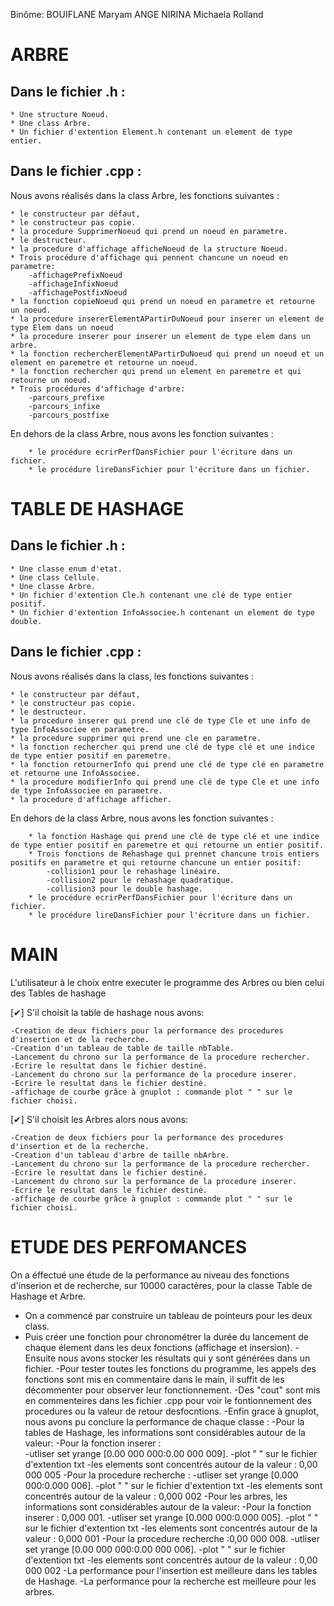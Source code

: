 Binôme:
BOUIFLANE Maryam
ANGE NIRINA Michaela Rolland

 
ARBRE 
===============================================

 Dans le fichier .h :
----------------------

	* Une structure Noeud.
	* Une class Arbre.
	* Un fichier d'extention Element.h contenant un element de type entier.

 Dans le fichier .cpp : 
------------------------

Nous avons réalisés dans la class Arbre, les fonctions suivantes :

	* le constructeur par défaut,
	* le constructeur pas copie.
	* la procedure SupprimerNoeud qui prend un noeud en parametre.
	* le destructeur.
	* la procedure d'affichage afficheNoeud de la structure Noeud.
	* Trois procédure d'affichage qui pennent chancune un noeud en parametre:
	    -affichagePrefixNoeud
	    -affichageInfixNoeud
	    -affichagePostfixNoeud
	* la fonction copieNoeud qui prend un noeud en parametre et retourne un noeud.
	* la procedure insererElementAPartirDuNoeud pour inserer un element de type Elem dans un noeud
	* la procedure inserer pour inserer un element de type elem dans un arbre.
	* la fonction rechercherElementAPartirDuNoeud qui prend un noeud et un element en paremetre et retourne un noeud.
	* la fonction rechercher qui prend un element en paremetre et qui retourne un noeud.
	* Trois procédures d'affichage d'arbre: 
	    -parcours_prefixe
	    -parcours_infixe
	    -parcours_postfixe

En dehors de la class Arbre, nous avons les fonction suivantes :

        * le procédure ecrirPerfDansFichier pour l'écriture dans un fichier.
        * le procédure lireDansFichier pour l'écriture dans un fichier.

 
 TABLE DE HASHAGE 
===============================================

 Dans le fichier .h :
----------------------

	* Une classe enum d'etat.
	* Une class Cellule.
	* Une classe Arbre.
	* Un fichier d'extention Cle.h contenant une clé de type entier positif.
	* Un fichier d'extention InfoAssociee.h contenant un element de type double.
    
 Dans le fichier .cpp :
-------------------------

Nous avons réalisés dans la class, les fonctions suivantes :

	* le constructeur par défaut,
	* le constructeur pas copie.
	* le destructeur.
	* la procedure inserer qui prend une clé de type Cle et une info de type InfoAssociee en parametre.
	* la procedure supprimer qui prend une cle en parametre.
	* la fonction rechercher qui prend une clé de type clé et une indice de type entier positif en paremetre.
	* la fonction retournerInfo qui prend une clé de type clé en parametre et retourne une InfoAssociee.
	* la procedure modifierInfo qui prend une clé de type Cle et une info de type InfoAssociee en parametre.
	* la procedure d'affichage afficher.

En dehors de la class Arbre, nous avons les fonction suivantes :

        * la fonction Hashage qui prend une clé de type clé et une indice de type entier positif en paremetre et qui retourne un entier positif.
        * Trois fonctions de Rehashage qui prennet chancune trois entiers positifs en parametre et qui retourne chancune un entier positif:
            -collision1 pour le rehashage linéaire.
            -collision2 pour le rehashage quadratique.
            -collision3 pour le double hashage.
        * le procédure ecrirPerfDansFichier pour l'écriture dans un fichier.
        * le procédure lireDansFichier pour l'écriture dans un fichier.
	
MAIN 
===============================================

L'utilisateur à le choix entre executer le programme des Arbres ou bien celui des Tables de hashage
	
[✔] S'il choisit la table de hashage nous avons:
	
	-Creation de deux fichiers pour la performance des procedures d'insertion et de la recherche.
	-Creation d'un tableau de table de taille nbTable.
	-Lancement du chrono sur la performance de la procedure rechercher.
	-Ecrire le resultat dans le fichier destiné.
	-Lancement du chrono sur la performance de la procedure inserer.
	-Ecrire le resultat dans le fichier destiné.
	-affichage de courbe grâce à gnuplot : commande plot " " sur le fichier choisi.
    
    
[✔] S'il choisit les Arbres alors nous avons:
    
	-Creation de deux fichiers pour la performance des procedures d'insertion et de la recherche.
	-Creation d'un tableau d'arbre de taille nbArbre.
	-Lancement du chrono sur la performance de la procedure rechercher.
	-Ecrire le resultat dans le fichier destiné.
	-Lancement du chrono sur la performance de la procedure inserer.
	-Ecrire le resultat dans le fichier destiné.
	-affichage de courbe grâce à gnuplot : commande plot " " sur le fichier choisi.


ETUDE DES PERFOMANCES
===============================================

On a éffectué une étude de la performance au niveau des fonctions d'inserion et de recherche, sur 10000 caractères, pour la classe Table de Hashage et Arbre.

- On a commencé par construire un tableau de pointeurs pour les deux class.
- Puis créer une fonction pour chronométrer la durée du lancement de chaque 
élement dans les deux fonctions (affichage et insersion).
-Ensuite nous avons stocker les résultats qui y sont générées dans un fichier.
-Pour tester toutes les fonctions du programme, les appels des fonctions sont mis en commentaire
dans le main, il suffit de les décommenter pour observer leur fonctionnement.
-Des "cout" sont mis en commenteires dans les fichier .cpp pour voir le fontionnement des procedures 
ou la valeur de retour desfocntions. 
-Enfin grace à gnuplot, nous avons pu conclure la performance de chaque classe :
    -Pour la tables de Hashage, les informations sont considérables autour de la valeur:
        -Pour la fonction inserer :  
            -utliser set yrange [0.00 000 000:0.00 000 009].
            -plot " " sur le fichier d'extention txt
            -les elements sont concentrés autour de la valeur : 0,00 000 005
        -Pour la procedure recherche :
            -utliser set yrange [0.000 000:0.000 006].
            -plot " " sur le fichier d'extention txt
            -les elements sont concentrés autour de la valeur : 0,000 002
    -Pour les arbres, les informations sont considérables autour de la valeur:
        -Pour la fonction inserer : 0,000 001.
            -utliser set yrange [0.000 000:0.000 005].
            -plot " " sur le fichier d'extention txt
            -les elements sont concentrés autour de la valeur : 0,000 001
        -Pour la procedure recherche :0,00 000 008.
            -utliser set yrange [0.00 000 000:0.00 000 006].
            -plot " " sur le fichier d'extention txt
            -les elements sont concentrés autour de la valeur : 0,00 000 002
-La performance pour l'insertion est meilleure dans les tables de Hashage.
-La performance pour la recherche est meilleure pour les arbres.

